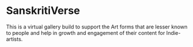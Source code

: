# SanskritiVerse
This is a virtual gallery build to support the Art forms that are lesser known to people and help in growth and engagement of their content for Indie-artists.
